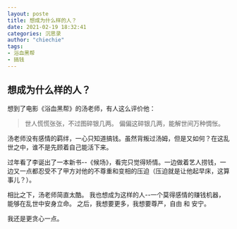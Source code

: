 ```yaml
---
layout: poste
title: 想成为什么样的人？
date: 2021-02-19 18:32:41
categories: 沉思录
author: "chiechie"
tags:
- 浴血黑帮
- 搞钱
---
```


## 想成为什么样的人？

想到了电影《浴血黑帮》的汤老师，有人这么评价他：
> 世人慌慌张张，不过图碎银几两。
> 偏偏这碎银几两，能解世间万种惆怅。

汤老师没有感情的羁绊，一心只知道搞钱。虽然背叛过汤姆，但是又如何？在这乱世之中，谁不是先顾着自己能活下来。

过年看了李诞出了一本新书--《候场》，看完只觉得矫情。一边做着艺人捞钱，一边又一点都忍受不了甲方对他的不尊重和变相的压迫（压迫就是让他起早床，这算事儿？）。

相比之下，汤老师简直太酷。
我也想成为这样的人--一个莫得感情的赚钱机器，能够在乱世中安身立命。
之后，我想要更多，我想要尊严，自由 和 安宁。

我还是更贪心一点。

